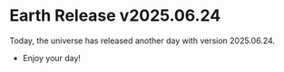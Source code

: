 # Earth Release v2025.06.24
Today, the universe has released another day with version 2025.06.24.
- Enjoy your day!
